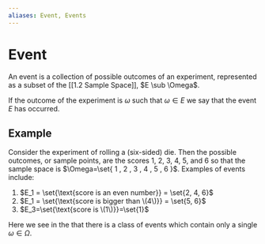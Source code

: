```yaml
---
aliases: Event, Events
---
```


# Event

An event is a collection of possible outcomes of an experiment, represented as a subset of the [[1.2 Sample Space]], $E \sub \Omega$.

If the outcome of the experiment is $\omega$ such that $\omega \in E$ we say that the event $E$ has occurred.

## Example

Consider the experiment of rolling a (six-sided) die. Then the possible outcomes, or sample points, are the scores $1$, $2$, $3$, $4$, $5$, and $6$ so that the sample space is $\Omega=\set{ 1 , 2 , 3 , 4 , 5 , 6 }$. Examples of events include:

1. $E_1 = \set{\text{score is an even number}} = \set{2, 4, 6}$
2. $E_1 = \set{\text{score is bigger than \(4\)}} = \set{5, 6}$
3. $E_3=\set{\text{score is \(1\)}}=\set{1}$

Here we see in the that there is a class of events which contain only a single $\omega \in \Omega$.